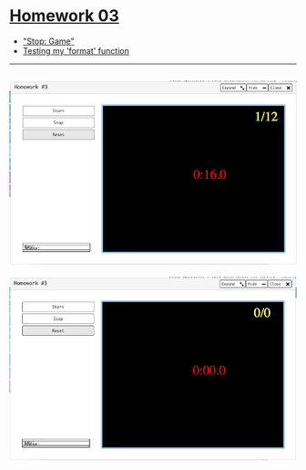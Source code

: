 # [Homework 03](https://github.com/20awesome/VladBolibruk_MA2018Python/issues/4)
* ["Stop: Game"](https://py3.codeskulptor.org/#user302_xcV1AoiZj2w2Tfc_13.py)
* [Testing my 'format' function](https://py3.codeskulptor.org/#user302_nZ8mf921mU_1.py)

----

![alt text](Screen_Shot_1.png "RPSLS")
----

![alt text](Screen_Shot_2.png "RPSLS")
